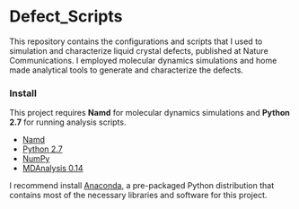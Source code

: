 # Defect_Scripts

This repository contains the configurations and scripts that I used to simulation and characterize liquid crystal defects, published at Nature Communications. I employed molecular dynamics simulations and home made analytical tools to generate and characterize the defects.  

### Install

This project requires **Namd** for molecular dynamics simulations and **Python 2.7** for running analysis scripts. 

- [Namd](http://www.ks.uiuc.edu/Research/namd/)
- [Python 2.7](https://www.python.org/downloads/release/python-2713/)
- [NumPy](http://www.numpy.org/)
- [MDAnalysis 0.14](http://www.mdanalysis.org/)


I recommend install [Anaconda](https://www.continuum.io/downloads), a pre-packaged Python distribution that contains most of the necessary libraries and software for this project. 


